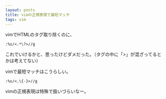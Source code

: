 ```yaml
---
layout: posts
title: vimの正規表現で最短マッチ
tags: vim
---
```


vimでHTMLのタグ取り除くのに、

    :%s/<.*\?>//g

これでいけるかと、思ったけどダメだった。（タグの中に「>」が混ざってるとかは考えてない）

vimで最短マッチはこうらしい。

    :%s/<.\{-}>//g

vimの正規表現は特殊で扱いづらいなー。
